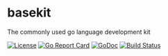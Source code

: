 # basekit
The commonly used go language development kit

[![License](https://img.shields.io/:license-apache-blue.svg)](https://opensource.org/licenses/Apache-2.0)
[![Go Report Card](https://goreportcard.com/badge/github.com/alex023/basekit)](https://goreportcard.com/report/github.com/alex023/basekit)
[![GoDoc](https://godoc.org/github.com/alex023/basekit?status.svg)](https://godoc.org/github.com/alex023/basekit)
[![Build Status](https://travis-ci.org/alex023/basekit.svg)](https://travis-ci.org/alex023/basekit)

